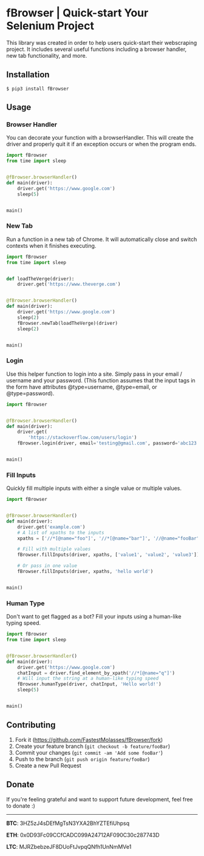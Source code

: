 # fBrowser | Quick-start Your Selenium Project
This library was created in order to help users quick-start their webscraping project. It includes several useful functions including a browser handler, new tab functionality, and more.

## Installation
```
$ pip3 install fBrowser
```

## Usage

### Browser Handler
You can decorate your function with a browserHandler. This will create the driver and properly quit it if an exception occurs or when the program ends.

```python
import fBrowser
from time import sleep


@fBrowser.browserHandler()
def main(driver):
    driver.get('https://www.google.com')
    sleep(5)


main()
```

### New Tab
Run a function in a new tab of Chrome. It will automatically close and switch contexts when it finishes executing.

```python
import fBrowser
from time import sleep


def loadTheVerge(driver):
    driver.get('https://www.theverge.com')


@fBrowser.browserHandler()
def main(driver):
    driver.get('https://www.google.com')
    sleep(2)
    fBrowser.newTab(loadTheVerge)(driver)
    sleep(2)


main()
```

### Login
Use this helper function to login into a site. Simply pass in your email / username and your password. (This function assumes that the input tags in the form have attributes @type=username, @type=email, or @type=password).

```python
import fBrowser


@fBrowser.browserHandler()
def main(driver):
    driver.get(
        'https://stackoverflow.com/users/login')
    fBrowser.login(driver, email='testing@gmail.com', password='abc123')


main()
```

### Fill Inputs
Quickly fill multiple inputs with either a single value or multiple values.

```python
import fBrowser


@fBrowser.browserHandler()
def main(driver):
    driver.get('example.com')
    # A list of xpaths to the inputs
    xpaths = ['//*[@name="foo"]', '//*[@name="bar"]', '//@name="fooBar"']

    # Fill with multiple values
    fBrowser.fillInputs(driver, xpaths, ['value1', 'value2', 'value3'])

    # Or pass in one value
    fBrowser.fillInputs(driver, xpaths, 'hello world')


main()
```

### Human Type
Don't want to get flagged as a bot? Fill your inputs using a human-like typing speed.

```python
import fBrowser
from time import sleep


@fBrowser.browserHandler()
def main(driver):
    driver.get('https://www.google.com')
    chatInput = driver.find_element_by_xpath('//*[@name="q"]')
    # Will input the string at a human-like typing speed
    fBrowser.humanType(driver, chatInput, 'Hello world!')
    sleep(5)


main()
```

## Contributing

1. Fork it (<https://github.com/FastestMolasses/fBrowser/fork>)
2. Create your feature branch (`git checkout -b feature/fooBar`)
3. Commit your changes (`git commit -am 'Add some fooBar'`)
4. Push to the branch (`git push origin feature/fooBar`)
5. Create a new Pull Request

## Donate

If you're feeling grateful and want to support future development, feel free to donate :)

---

**BTC**: 3HZ5zJ4sDEfMgTsN3YXA2BhYZTEfiUhpsq

**ETH**: 0x0D93Fc09CCfCADC099A24712AF090C30c287743D

**LTC**: MJRZbebzeJF8DUoFtJvpqQNfh1UnNmMVe1
